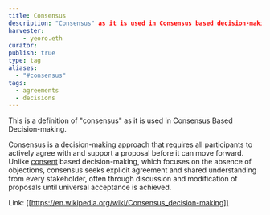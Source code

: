 ```yaml
---
title: Consensus
description: "Consensus" as it is used in Consensus based decision-making
harvester: 
	- yeoro.eth
curator: 
publish: true
type: tag
aliases:
  - "#consensus"
tags: 
  - agreements
  - decisions
---
```


This is a definition of "consensus" as it is used in Consensus Based Decision-making.

Consensus is a decision-making approach that requires all participants to actively agree with and support a proposal before it can move forward. Unlike [consent](tags/consent.md) based decision-making, which focuses on the absence of objections, consensus seeks explicit agreement and shared understanding from every stakeholder, often through discussion and modification of proposals until universal acceptance is achieved.

Link: [[https://en.wikipedia.org/wiki/Consensus_decision-making]]